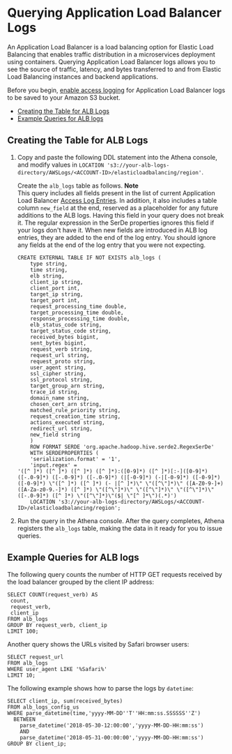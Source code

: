 # Querying Application Load Balancer Logs<a name="application-load-balancer-logs"></a>

An Application Load Balancer is a load balancing option for Elastic Load Balancing that enables traffic distribution in a microservices deployment using containers\. Querying Application Load Balancer logs allows you to see the source of traffic, latency, and bytes transferred to and from Elastic Load Balancing instances and backend applications\.

Before you begin, [enable access logging](http://docs.aws.amazon.com/elasticloadbalancing/latest/application/load-balancer-access-logs.html#enable-access-logging) for Application Load Balancer logs to be saved to your Amazon S3 bucket\.
+  [Creating the Table for ALB Logs](#create-alb-table) 
+  [Example Queries for ALB logs](#query-alb-logs-examples) 

## Creating the Table for ALB Logs<a name="create-alb-table"></a>

1. Copy and paste the following DDL statement into the Athena console, and modify values in `LOCATION 's3://your-alb-logs-directory/AWSLogs/<ACCOUNT-ID>/elasticloadbalancing/region'`\. 

   Create the `alb_logs` table as follows\.
**Note**  
This query includes all fields present in the list of current Application Load Balancer [Access Log Entries](http://docs.aws.amazon.com/elasticloadbalancing/latest/application/load-balancer-access-logs.html#access-log-entry-format)\. In addition, it also includes a table column `new_field` at the end, reserved as a placeholder for any future additions to the ALB logs\. Having this field in your query does not break it\. The regular expression in the SerDe properties ignores this field if your logs don't have it\. When new fields are introduced in ALB log entries, they are added to the end of the log entry\. You should ignore any fields at the end of the log entry that you were not expecting\. 

   ```
   CREATE EXTERNAL TABLE IF NOT EXISTS alb_logs (
       type string,
       time string,
       elb string,
       client_ip string,
       client_port int,
       target_ip string,
       target_port int,
       request_processing_time double,
       target_processing_time double,
       response_processing_time double,
       elb_status_code string,
       target_status_code string,
       received_bytes bigint,
       sent_bytes bigint,
       request_verb string,
       request_url string,
       request_proto string,
       user_agent string,
       ssl_cipher string,
       ssl_protocol string,
       target_group_arn string,
       trace_id string,
       domain_name string,
       chosen_cert_arn string,
       matched_rule_priority string,
       request_creation_time string,
       actions_executed string,
       redirect_url string,
       new_field string
       )
       ROW FORMAT SERDE 'org.apache.hadoop.hive.serde2.RegexSerDe'
       WITH SERDEPROPERTIES (
       'serialization.format' = '1',
       'input.regex' = 
   '([^ ]*) ([^ ]*) ([^ ]*) ([^ ]*):([0-9]*) ([^ ]*)[:-]([0-9]*) ([-.0-9]*) ([-.0-9]*) ([-.0-9]*) (|[-0-9]*) (-|[-0-9]*) ([-0-9]*) ([-0-9]*) \"([^ ]*) ([^ ]*) (- |[^ ]*)\" \"([^\"]*)\" ([A-Z0-9-]+) ([A-Za-z0-9.-]*) ([^ ]*) \"([^\"]*)\" \"([^\"]*)\" \"([^\"]*)\" ([-.0-9]*) ([^ ]*) \"([^\"]*)\"($| \"[^ ]*\")(.*)')
       LOCATION 's3://your-alb-logs-directory/AWSLogs/<ACCOUNT-ID>/elasticloadbalancing/region';
   ```

1. Run the query in the Athena console\. After the query completes, Athena registers the `alb_logs` table, making the data in it ready for you to issue queries\.

## Example Queries for ALB logs<a name="query-alb-logs-examples"></a>

The following query counts the number of HTTP GET requests received by the load balancer grouped by the client IP address:

```
SELECT COUNT(request_verb) AS
 count,
 request_verb,
 client_ip
FROM alb_logs
GROUP BY request_verb, client_ip
LIMIT 100;
```

Another query shows the URLs visited by Safari browser users:

```
SELECT request_url
FROM alb_logs
WHERE user_agent LIKE '%Safari%'
LIMIT 10;
```

The following example shows how to parse the logs by `datetime`:

```
SELECT client_ip, sum(received_bytes)
FROM alb_logs_config_us
WHERE parse_datetime(time,'yyyy-MM-DD''T''HH:mm:ss.SSSSSS''Z')
  BETWEEN 
    parse_datetime('2018-05-30-12:00:00','yyyy-MM-DD-HH:mm:ss')
    AND
    parse_datetime('2018-05-31-00:00:00','yyyy-MM-DD-HH:mm:ss')
GROUP BY client_ip;
```